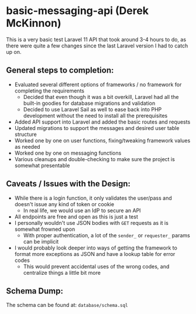 # basic-messaging-api (Derek McKinnon)

This is a very basic test Laravel 11 API that took around 3-4 hours to do,
as there were quite a few changes since the last Laravel version I had to catch up on.

## General steps to completion:

- Evaluated several different options of frameworks / no framework for completing the requirements
  - Decided that even though it was a bit overkill, Laravel had all the built-in goodies for database migrations and validation
  - Decided to use Laravel Sail as well to ease back into PHP development without the need to install all the prerequisites
- Added API support into Laravel and added the basic routes and requests
- Updated migrations to support the messages and desired user table structure
- Worked one by one on user functions, fixing/tweaking framework values as needed
- Worked one by one on messaging functions
- Various cleanups and double-checking to make sure the project is somewhat presentable

## Caveats / Issues with the Design:

- While there is a login function, it only validates the user/pass and doesn't issue any kind of token or cookie
  - In real life, we would use an IdP to secure an API
- All endpoints are free and open as this is just a test
- I personally wouldn't use JSON bodies with `GET` requests as it is somewhat frowned upon
  - With proper authentication, a lot of the `sender_` or `requester_` params can be implicit
- I would probably look deeper into ways of getting the framework to format more exceptions as JSON and have a lookup table for error codes
  - This would prevent accidental uses of the wrong codes, and centralize things a little bit more

## Schema Dump:

The schema can be found at: `database/schema.sql`
